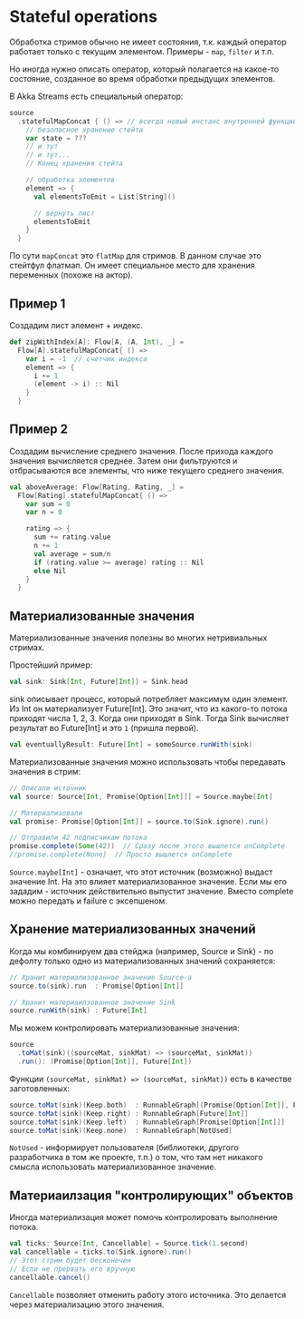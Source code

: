 # Stateful operations

Обработка стримов обычно не имеет состояния, т.к. каждый оператор работает только с текущим элементом. Примеры - `map`, `filter` и т.п.

Но иногда нужно описать оператор, который полагается на какое-то состояние, созданное во время обработки предыдущих элементов.

В Akka Streams есть специальный оператор:

```scala
source
  .statefulMapConcat { () => // всегда новый инстанс внутренней функции
    // безопасное хранение стейта
    var state = ???
    // и тут
    // и тут...
    // Конец хранения стейта

    // обработка элементов
    element => {
      val elementsToEmit = List[String]()

      // вернуть лист
      elementsToEmit
    }
  }
```

По сути `mapConcat` это `flatMap` для стримов. В данном случае это стейтфул флатмап. Он имеет специальное место для хранения переменных (похоже на актор).

## Пример 1

Создадим лист элемент + индекс.

```scala
def zipWithIndex[A]: Flow[A, (A, Int), _] = 
  Flow[A].statefulMapConcat{ () => 
    var i = -1  // счетчик индекса
    element => {
      i += 1
      (element -> i) :: Nil
    }
  }
```

## Пример 2

Создадим вычисление среднего значения. После прихода каждого значения вычисляется среднее. Затем они фильтруются и отбрасываются все элементы, что ниже текущего среднего значения.

```scala
val aboveAverage: Flow[Rating, Rating, _] = 
  Flow[Rating].statefulMapConcat{ () => 
    var sum = 0
    var n = 0

    rating => {
      sum += rating.value
      n += 1
      val average = sum/n
      if (rating.value >= average) rating :: Nil
      else Nil
    }
  }
```

## Материализованные значения

Материализованные значения полезны во многих нетривиальных стримах.

Простейший пример:

```scala
val sink: Sink[Int, Future[Int]] = Sink.head
```

sink описывает процесс, который потребляет максимум один элемент. Из Int он материализует Future[Int]. Это значит, что из какого-то потока приходят числа 1, 2, 3. Когда они приходят в Sink. Тогда Sink вычисляет результат во Future[Int] и это `1` (пришла первой).

```scala
val eventuallyResult: Future[Int] = someSource.runWith(sink)
```

Материализованные значения можно использовать чтобы передавать значения в стрим:

```scala
// Описали источник
val source: Source[Int, Promise[Option[Int]]] = Source.maybe[Int]

// Материализовали
val promise: Promise[Option[Int]] = source.to(Sink.ignore).run()

// Отправили 42 подписчикам потока
promise.complete(Some(42))  // Сразу после этого вышлется onComplete
//promise.complete(None)  // Просто вышлется onComplete
```

`Source.maybe[Int]` - означает, что этот источник (возможно) выдаст значение Int. На это влияет материализованное значение. Если мы его зададим - источник действительно выпустит значение. Вместо complete можно передать и failure с эксепшеном.

## Хранение материализованных значений

Когда мы комбинируем два стейджа (например, Source и Sink) - по дефолту только одно из материализованных значений сохраняется:

```scala
// Хранит материализованное значение Source-а
source.to(sink).run  : Promise[Option[Int]]

// Хранит материаилзованное значение Sink
source.runWith(sink) : Future[Int]
```

Мы можем контролировать материализованные значения:

```scala
source
  .toMat(sink)((sourceMat, sinkMat) => (sourceMat, sinkMat))
  .run(): (Promise[Option[Int]], Future[Int])
```

Функции `(sourceMat, sinkMat) => (sourceMat, sinkMat))` есть в качестве заготовленных:

```scala
source.toMat(sink)(Keep.both)  : RunnableGraph[(Promise[Option[Int]], Future[Int])]
source.toMat(sink)(Keep.right) : RunnableGraph[Future[Int]]
source.toMat(sink)(Keep.left)  : RunnableGraph[Promise[Option[Int]]]
source.toMat(sink)(Keep.none)  : RunnableGraph[NotUsed]
```

`NotUsed` - информирует пользователя (библиотеки, другого разработчика в том же проекте, т.п.) о том, что там нет никакого смысла использовать материализованное значение. 

## Материаилзация "контролирующих" объектов

Иногда материализация может помочь контролировать выполнение потока.

```scala
val ticks: Source[Int, Cancellable] = Source.tick(1.second)
val cancellable = ticks.to(Sink.ignore).run()
// Этот стрим будет бесконечен
// Если не прервать его вручную
cancellable.cancel()
```

`Cancellable` позволяет отменить работу этого источника. Это делается через материализацию этого значения.
